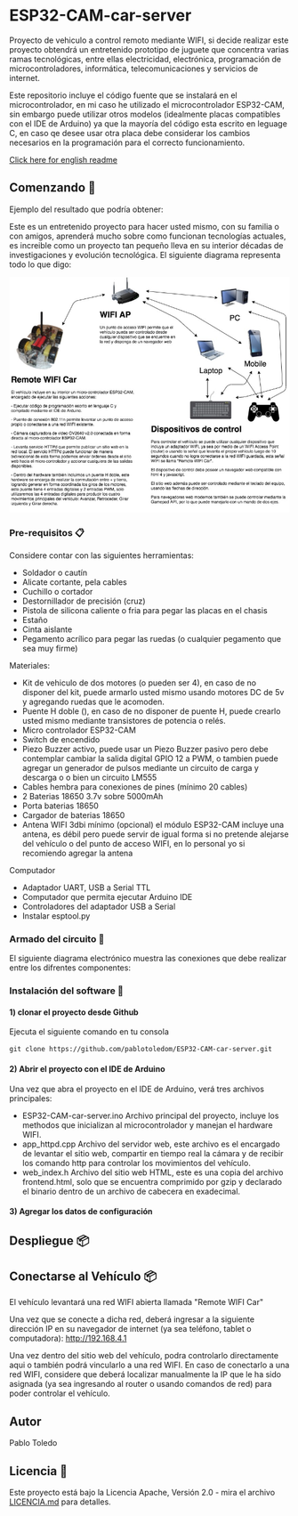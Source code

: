 # ESP32-CAM-car-server

Proyecto de vehiculo a control remoto mediante WIFI, si decide realizar este proyecto obtendrá un entretenido prototipo de juguete que concentra varias ramas tecnológicas, entre ellas electricidad, electrónica, programación de microcontroladores, informática, telecomunicaciones y servicios de internet.

Este repositorio incluye el código fuente que se instalará en el microcontrolador, en mi caso he utilizado el microcontrolador ESP32-CAM, sin embargo puede utilizar otros modelos (idealmente placas compatibles con el IDE de Arduino) ya que la mayoría del código esta escrito en leguage C, en caso qe desee usar otra placa debe considerar los cambios necesarios en la programación para el correcto funcionamiento.

[Click here for english readme](https://github.com/pablotoledom/ESP32-CAM-car-server/blob/main/README.md)

## Comenzando 🚀

Ejemplo del resultado que podría obtener:


Este es un entretenido proyecto para hacer usted mismo, con su familia o con amigos, aprenderá mucho sobre como funcionan tecnologías actuales, es increible como un proyecto tan pequeño lleva en su interior décadas de investigaciones y evolución tecnológica. El siguiente diagrama representa todo lo que digo:

![alt Diagrama](https://raw.githubusercontent.com/pablotoledom/ESP32-CAM-car-server/main/images/Remote_WIFI_Car_main_diagram_es.jpg)

### Pre-requisitos 📋

Considere contar con las siguientes herramientas:

- Soldador o cautín
- Alicate cortante, pela cables
- Cuchillo o cortador
- Destornillador de precisión (cruz)
- Pistola de silicona caliente o fria para pegar las placas en el chasis
- Estaño
- Cinta aislante
- Pegamento acrílico para pegar las ruedas (o cualquier pegamento que sea muy firme)

Materiales:

- Kit de vehiculo de dos motores (o pueden ser 4), en caso de no disponer del kit, puede armarlo usted mismo usando motores DC de 5v y agregando ruedas que le acomoden.
- Puente H doble (), en caso de no disponer de puente H, puede crearlo usted mismo mediante transistores de potencia o relés.
- Micro controlador ESP32-CAM
- Switch de encendido
- Piezo Buzzer activo, puede usar un Piezo Buzzer pasivo pero debe contemplar cambiar la salida digital GPIO 12 a PWM, o tambien puede agregar un generador de pulsos mediante un circuito de carga y descarga o o bien un circuito LM555
- Cables hembra para conexiones de pines (mínimo 20 cables)
- 2 Baterias 18650 3.7v sobre 5000mAh
- Porta baterias 18650
- Cargador de baterias 18650
- Antena WIFI 3dbi mínimo (opcional) el módulo ESP32-CAM incluye una antena, es débil pero puede servir de igual forma si no pretende alejarse del vehículo o del punto de acceso WIFI, en lo personal yo si recomiendo agregar la antena

Computador

- Adaptador UART, USB a Serial TTL
- Computador que permita ejecutar Arduino IDE
- Controladores del adaptador USB a Serial
- Instalar esptool.py

### Armado del circuito 🔧

El siguiente diagrama electrónico muestra las conexiones que debe realizar entre los difrentes componentes:



### Instalación del software 🔧

#### 1) clonar el proyecto desde Github

Ejecuta el siguiente comando en tu consola

```console
git clone https://github.com/pablotoledom/ESP32-CAM-car-server.git
```

#### 2) Abrir el proyecto con el IDE de Arduino

Una vez que abra el proyecto en el IDE de Arduino, verá tres archivos principales:

- ESP32-CAM-car-server.ino   Archivo principal del proyecto, incluye los methodos que inicializan al microcontrolador y manejan el hardware WIFI.
- app_httpd.cpp   Archivo del servidor web, este archivo es el encargado de levantar el sitio web, compartir en tiempo real la cámara y de recibir los comando http para controlar los movimientos del vehículo.
- web_index.h   Archivo del sitio web HTML, este es una copia del archivo frontend.html, solo que se encuentra comprimido por gzip y declarado el binario dentro de un archivo de cabecera en exadecimal.

#### 3) Agregar los datos de configuración




## Despliegue 📦


## Conectarse al Vehículo 📦

El vehículo levantará una red WIFI abierta llamada "Remote WIFI Car"

Una vez que se conecte a dicha red, deberá ingresar a la siguiente dirección IP en su navegador de internet (ya sea teléfono, tablet o computadora): http://192.168.4.1


Una vez dentro del sitio web del vehículo, podra controlarlo directamente aqui o también podrá vincularlo a una red WIFI. En caso de conectarlo a una red WIFI, considere que deberá localizar manualmente la IP que le ha sido asignada (ya sea ingresando al router o usando comandos de red) para poder controlar el vehículo.


## Autor

Pablo Toledo


## Licencia 📄

Este proyecto está bajo la Licencia Apache, Versión 2.0 - mira el archivo [LICENCIA.md](LICENSE.md) para detalles.
